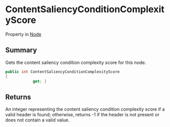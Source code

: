 # ContentSaliencyConditionComplexityScore

Property in [Node](yarn.node.md)

## Summary

Gets the content saliency condition complexity score for this node.

```csharp
public int ContentSaliencyConditionComplexityScore
{
            get; }
```

## Returns

An integer representing the content saliency condition complexity score if a valid header is found; otherwise, returns -1 if the header is not present or does not contain a valid value.
